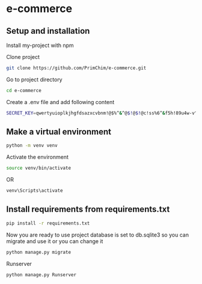 # e-commerce

## Setup and installation

Install my-project with npm

Clone project

```bash
git clone https://github.com/PrimChim/e-commerce.git
```

Go to project directory

```bash
cd e-commerce
```

Create a .env file and add following content
```bash
SECRET_KEY=qwertyuioplkjhgfdsazxcvbnm!@$%^&^@$!@$!@c!ss%6^&f5h!89u4w-v^64n^5^qpno7t&_7%vm9AP4Ch1BVMqrIBccv2W0loNbbyL6vxQ1w@dpgoo3va@z%us$hqu18b9!1*&8x9!5tnw78m)jkt5=j-i1f&21%c&
```

## Make a virtual environment

```bash
python -m venv venv
```

Activate the environment

```bash
source venv/bin/activate
```

OR

```bash
venv\Scripts\activate
```

## Install requirements from requirements.txt

```bash
pip install -r requirements.txt
```

Now you are ready to use project database is set to db.sqlite3 so you can migrate and use it or you can change it

```bash
python manage.py migrate
```

Runserver

```bash
python manage.py Runserver
```
